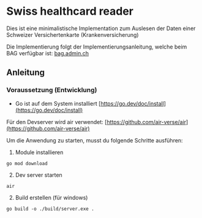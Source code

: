 # Swiss healthcard reader

Dies ist eine minimalistische Implementation zum Auslesen
der Daten einer Schweizer Versichertenkarte (Krankenversicherung)

Die Implementierung folgt der Implementierungsanleitung, welche
beim BAG verfügbar ist:
[bag.admin.ch](https://www.bag.admin.ch/bag/de/home/versicherungen/krankenversicherung/krankenversicherung-versicherte-mit-wohnsitz-in-der-schweiz/versichertenkarte.html)

## Anleitung

### Voraussetzung (Entwicklung)

- Go ist auf dem System installiert
  [https://go.dev/doc/install](https://go.dev/doc/install)

Für den Devserver wird air verwendet:
[https://github.com/air-verse/air](https://github.com/air-verse/air)

Um die Anwendung zu starten, musst du folgende Schritte ausführen:

1. Module installieren

```
go mod download
```

2. Dev server starten

```
air
```

2. Build erstellen (für windows)

```
go build -o ./build/server.exe .
```

